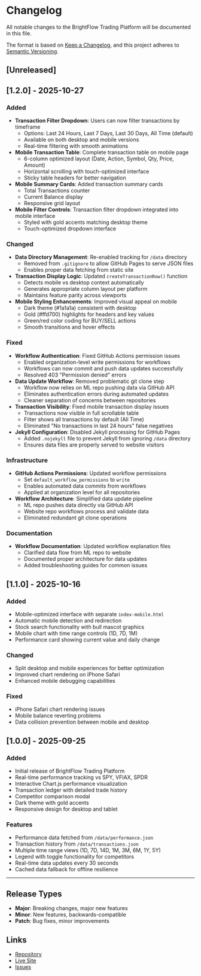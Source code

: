 # Changelog

All notable changes to the BrightFlow Trading Platform will be documented in this file.

The format is based on [Keep a Changelog](https://keepachangelog.com/en/1.0.0/),
and this project adheres to [Semantic Versioning](https://semver.org/spec/v2.0.0.html).

## [Unreleased]

## [1.2.0] - 2025-10-27

### Added
- **Transaction Filter Dropdown**: Users can now filter transactions by timeframe
  - Options: Last 24 Hours, Last 7 Days, Last 30 Days, All Time (default)
  - Available on both desktop and mobile versions
  - Real-time filtering with smooth animations
- **Mobile Transaction Table**: Complete transaction table on mobile page
  - 6-column optimized layout (Date, Action, Symbol, Qty, Price, Amount)
  - Horizontal scrolling with touch-optimized interface
  - Sticky table headers for better navigation
- **Mobile Summary Cards**: Added transaction summary cards
  - Total Transactions counter
  - Current Balance display
  - Responsive grid layout
- **Mobile Filter Controls**: Transaction filter dropdown integrated into mobile interface
  - Styled with gold accents matching desktop theme
  - Touch-optimized dropdown interface

### Changed
- **Data Directory Management**: Re-enabled tracking for `/data` directory
  - Removed from `.gitignore` to allow GitHub Pages to serve JSON files
  - Enables proper data fetching from static site
- **Transaction Display Logic**: Updated `createTransactionRow()` function
  - Detects mobile vs desktop context automatically
  - Generates appropriate column layout per platform
  - Maintains feature parity across viewports
- **Mobile Styling Enhancements**: Improved visual appeal on mobile
  - Dark theme (#1a1a1a) consistent with desktop
  - Gold (#ffd700) highlights for headers and key values
  - Green/red color coding for BUY/SELL actions
  - Smooth transitions and hover effects

### Fixed
- **Workflow Authentication**: Fixed GitHub Actions permission issues
  - Enabled organization-level write permissions for workflows
  - Workflows can now commit and push data updates successfully
  - Resolved 403 "Permission denied" errors
- **Data Update Workflow**: Removed problematic git clone step
  - Workflow now relies on ML repo pushing data via GitHub API
  - Eliminates authentication errors during automated updates
  - Cleaner separation of concerns between repositories
- **Transaction Visibility**: Fixed mobile transaction display issues
  - Transactions now visible in full scrollable table
  - Filter shows all transactions by default (All Time)
  - Eliminated "No transactions in last 24 hours" false negatives
- **Jekyll Configuration**: Disabled Jekyll processing for GitHub Pages
  - Added `.nojekyll` file to prevent Jekyll from ignoring `/data` directory
  - Ensures data files are properly served to website visitors

### Infrastructure
- **GitHub Actions Permissions**: Updated workflow permissions
  - Set `default_workflow_permissions` to `write`
  - Enables automated data commits from workflows
  - Applied at organization level for all repositories
- **Workflow Architecture**: Simplified data update pipeline
  - ML repo pushes data directly via GitHub API
  - Website repo workflows process and validate data
  - Eliminated redundant git clone operations

### Documentation
- **Workflow Documentation**: Updated workflow explanation files
  - Clarified data flow from ML repo to website
  - Documented proper architecture for data updates
  - Added troubleshooting guides for common issues

## [1.1.0] - 2025-10-16

### Added
- Mobile-optimized interface with separate `index-mobile.html`
- Automatic mobile detection and redirection
- Stock search functionality with bull mascot graphics
- Mobile chart with time range controls (1D, 7D, 1M)
- Performance card showing current value and daily change

### Changed
- Split desktop and mobile experiences for better optimization
- Improved chart rendering on iPhone Safari
- Enhanced mobile debugging capabilities

### Fixed
- iPhone Safari chart rendering issues
- Mobile balance reverting problems
- Data collision prevention between mobile and desktop

## [1.0.0] - 2025-09-25

### Added
- Initial release of BrightFlow Trading Platform
- Real-time performance tracking vs SPY, VFIAX, SPDR
- Interactive Chart.js performance visualization
- Transaction ledger with detailed trade history
- Competitor comparison modal
- Dark theme with gold accents
- Responsive design for desktop and tablet

### Features
- Performance data fetched from `/data/performance.json`
- Transaction history from `/data/transactions.json`
- Multiple time range views (1D, 7D, 14D, 1M, 3M, 6M, 1Y, 5Y)
- Legend with toggle functionality for competitors
- Real-time data updates every 30 seconds
- Cached data fallback for offline resilience

---

## Release Types

- **Major**: Breaking changes, major new features
- **Minor**: New features, backwards-compatible
- **Patch**: Bug fixes, minor improvements

## Links

- [Repository](https://github.com/AlbrightLaboratories/brightflow-buy-sell-order)
- [Live Site](https://albright-laboratories.github.io/brightflow-buy-sell-order/)
- [Issues](https://github.com/AlbrightLaboratories/brightflow-buy-sell-order/issues)
